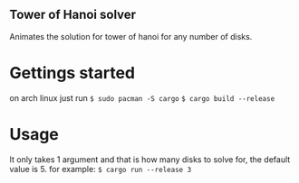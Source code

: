
## Tower of Hanoi solver
Animates the solution for tower of hanoi for any number of disks.
# Gettings started
on arch linux just run
`$ sudo pacman -S cargo`
`$ cargo build --release`
# Usage
It only takes 1 argument and that is how many disks to solve for, the default value is 5.
for example:
`$ cargo run --release 3`